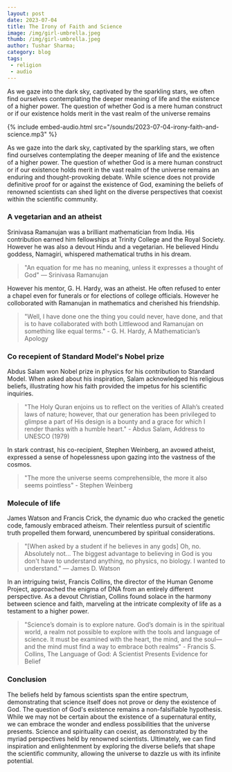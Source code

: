 ```yaml
---
layout: post
date: 2023-07-04
title: The Irony of Faith and Science
image: /img/girl-umbrella.jpeg
thumb: /img/girl-umbrella.jpeg
author: Tushar Sharma;
category: blog
tags:
 - religion
 - audio
---
```


As we gaze into the dark sky, captivated by the sparkling stars, we often find ourselves contemplating the deeper meaning of life and the existence of a higher power. The question of whether God is a mere human construct or if our existence holds merit in the vast realm of the universe remains<!-- truncate_here -->

{% include embed-audio.html src="/sounds/2023-07-04-irony-faith-and-science.mp3" %}<br>
<!--begin_of_post -->

As we gaze into the dark sky, captivated by the sparkling stars, we often find ourselves contemplating the deeper meaning of life and the existence of a higher power. The question of whether God is a mere human construct or if our existence holds merit in the vast realm of the universe remains an enduring and thought-provoking debate. While science does not provide definitive proof for or against the existence of God, examining the beliefs of renowned scientists can shed light on the diverse perspectives that coexist within the scientific community.


### A vegetarian and an atheist

Srinivasa Ramanujan was a brilliant mathematician from India. His contribution earned him fellowships at Trinity College and the Royal Society. However he was also a devout Hindu and a vegetarian. He believed Hindu goddess, Namagiri, whispered mathematical truths in his dream.

> "An equation for me has no meaning, unless it expresses a thought of God" ― Srinivasa Ramanujan

However his mentor, G. H. Hardy, was an atheist. He often refused to enter a chapel even for funerals or for elections of college officials. However he colloborated with Ramanujan in mathematics and cherished his friendship.

> "Well, I have done one the thing you could never, have done, and that is to have collaborated with both Littlewood and Ramanujan on something like equal terms." - G. H. Hardy, A Mathematician’s Apology


### Co recepient of Standard Model's Nobel prize

Abdus Salam won Nobel prize in physics for his contribution to Standard Model. When asked about his inspiration, Salam acknowledged his religious beliefs, illustrating how his faith provided the impetus for his scientific inquiries. 

> "The Holy Quran enjoins us to reflect on the verities of Allah’s created laws of nature; however, that our generation has been privileged to glimpse a part of His design is a bounty and a grace for which I render thanks with a humble heart." - Abdus Salam, Address to UNESCO (1979)

In stark contrast, his co-recipient, Stephen Weinberg, an avowed atheist, expressed a sense of hopelessness upon gazing into the vastness of the cosmos.

> "The more the universe seems comprehensible, the more it also seems pointless" - Stephen Weinberg

### Molecule of life

James Watson and Francis Crick, the dynamic duo who cracked the genetic code, famously embraced atheism. Their relentless pursuit of scientific truth propelled them forward, unencumbered by spiritual considerations. 

> "[When asked by a student if he believes in any gods] Oh, no. Absolutely not... The biggest advantage to believing in God is you don't have to understand anything, no physics, no biology. I wanted to understand." ― James D. Watson

In an intriguing twist, Francis Collins, the director of the Human Genome Project, approached the enigma of DNA from an entirely different perspective. As a devout Christian, Collins found solace in the harmony between science and faith, marveling at the intricate complexity of life as a testament to a higher power. 

> "Science’s domain is to explore nature. God’s domain is in the spiritual world, a realm not possible to explore with the tools and language of science. It must be examined with the heart, the mind, and the soul—and the mind must find a way to embrace both realms" -  Francis S. Collins, The Language of God: A Scientist Presents Evidence for Belief

### Conclusion

The beliefs held by famous scientists span the entire spectrum, demonstrating that science itself does not prove or deny the existence of God. The question of God's existence remains a non-falsifiable hypothesis. While we may not be certain about the existence of a supernatural entity, we can embrace the wonder and endless possibilities that the universe presents. Science and spirituality can coexist, as demonstrated by the myriad perspectives held by renowned scientists. Ultimately, we can find inspiration and enlightenment by exploring the diverse beliefs that shape the scientific community, allowing the universe to dazzle us with its infinite potential.